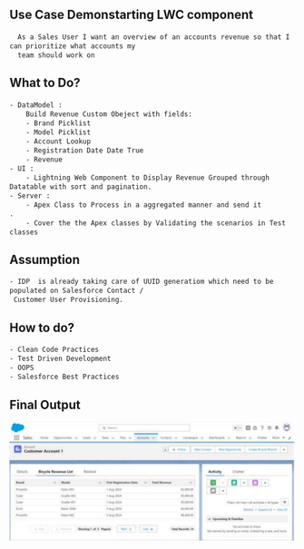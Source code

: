 ## Use Case Demonstarting LWC component
      As a Sales User I want an overview of an accounts revenue so that I can prioritize what accounts my
      team should work on
## What to Do?
    - DataModel :
        Build Revenue Custom Obeject with fields:
        - Brand Picklist 
        - Model Picklist 
        - Account Lookup
        - Registration Date Date True
        - Revenue
    - UI :
        - Lightning Web Component to Display Revenue Grouped through Datatable with sort and pagination.
    - Server :
        - Apex Class to Process in a aggregated manner and send it 
    .
        - Cover the the Apex classes by Validating the scenarios in Test classes
## Assumption
    - IDP  is already taking care of UUID generatiom which need to be populated on Salesforce Contact / 
     Customer User Provisioning.
## How to do?
    - Clean Code Practices
    - Test Driven Development
    - OOPS
    - Salesforce Best Practices
## Final Output
 ![alt text](https://github.com/nishant-wavhal/DemonstrateLWCDatatable/blob/main/Recipe1.png)
